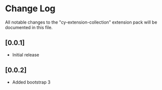 # Change Log
All notable changes to the "cy-extension-collection" extension pack will be documented in this file.

## [0.0.1]
- Initial release

## [0.0.2]
- Added bootstrap 3
